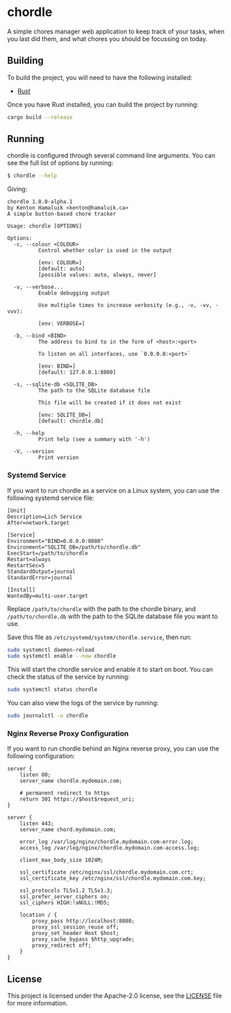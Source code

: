 # chordle

A simple chores manager web application to keep track of your tasks, when you
last did them, and what chores you should be focussing on today.

## Building

To build the project, you will need to have the following installed:

- [Rust](https://www.rust-lang.org/tools/install)

Once you have Rust installed, you can build the project by running:

```sh
cargo build --release
```

## Running

chordle is configured through several command line arguments. You can see the
full list of options by running:

```sh
$ chordle --help
```

Giving:

```plaintext
chordle 1.0.0-alpha.1
by Kenton Hamaluik <kenton@hamaluik.ca>
A simple button-based chore tracker

Usage: chordle [OPTIONS]

Options:
  -c, --colour <COLOUR>
          Control whether color is used in the output

          [env: COLOUR=]
          [default: auto]
          [possible values: auto, always, never]

  -v, --verbose...
          Enable debugging output

          Use multiple times to increase verbosity (e.g., -v, -vv, -vvv):

          [env: VERBOSE=]

  -b, --bind <BIND>
          The address to bind to in the form of <host>:<port>

          To listen on all interfaces, use `0.0.0.0:<port>`

          [env: BIND=]
          [default: 127.0.0.1:8080]

  -s, --sqlite-db <SQLITE_DB>
          The path to the SQLite database file

          This file will be created if it does not exist

          [env: SQLITE_DB=]
          [default: chordle.db]

  -h, --help
          Print help (see a summary with '-h')

  -V, --version
          Print version
```

### Systemd Service

If you want to run chordle as a service on a Linux system, you can use the
following systemd service file:

```systemd
[Unit]
Description=Lich Service
After=network.target

[Service]
Environment="BIND=0.0.0.0:8080"
Environment="SQLITE_DB=/path/to/chordle.db"
ExecStart=/path/to/chordle
Restart=always
RestartSec=5
StandardOutput=journal
StandardError=journal

[Install]
WantedBy=multi-user.target
```

Replace `/path/to/chordle` with the path to the chordle binary, and
`/path/to/chordle.db` with the path to the SQLite database file you want to use.

Save this file as `/etc/systemd/system/chordle.service`, then run:

```sh
sudo systemctl daemon-reload
sudo systemctl enable --now chordle
```

This will start the chordle service and enable it to start on boot. You can
check the status of the service by running:

```sh
sudo systemctl status chordle
```

You can also view the logs of the service by running:

```sh
sudo journalctl -u chordle
```

### Nginx Reverse Proxy Configuration

If you want to run chordle behind an Nginx reverse proxy, you can use the
following configuration:

```nginx
server {
    listen 80;
    server_name chordle.mydomain.com;

    # permanent redirect to https
    return 301 https://$host$request_uri;
}

server {
    listen 443;
    server_name chord.mydomain.com;

    error_log /var/log/nginx/chordle.mydomain.com-error.log;
    access_log /var/log/nginx/chordle.mydomain.com-access.log;

    client_max_body_size 1024M;

    ssl_certificate /etc/nginx/ssl/chordle.mydomain.com.crt;
    ssl_certificate_key /etc/nginx/ssl/chordle.mydomain.com.key;

    ssl_protocols TLSv1.2 TLSv1.3;
    ssl_prefer_server_ciphers on;
    ssl_ciphers HIGH:!aNULL:!MD5;

    location / {
        proxy_pass http://localhost:8080;
        proxy_ssl_session_reuse off;
        proxy_set_header Host $host;
        proxy_cache_bypass $http_upgrade;
        proxy_redirect off;
    }
}
```

## License

This project is licensed under the Apache-2.0 license, see the [LICENSE](LICENSE)
file for more information.

